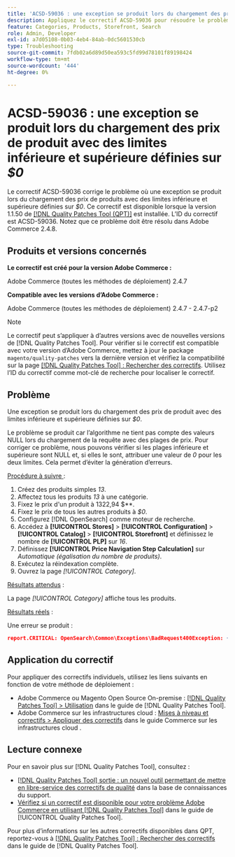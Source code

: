 ```yaml
---
title: 'ACSD-59036 : une exception se produit lors du chargement des prix de produit avec des limites inférieure et supérieure définies sur 0 $'
description: Appliquez le correctif ACSD-59036 pour résoudre le problème d’Adobe Commerce où une exception se produit lors du chargement des prix des produits avec des limites inférieure et supérieure définies sur *$0*.
feature: Categories, Products, Storefront, Search
role: Admin, Developer
exl-id: a7d05108-0b03-4eb4-84ab-0dc5601530cb
type: Troubleshooting
source-git-commit: 7fdb02a6d89d50ea593c5fd99d78101f89198424
workflow-type: tm+mt
source-wordcount: '444'
ht-degree: 0%

---
```


# ACSD-59036 : une exception se produit lors du chargement des prix de produit avec des limites inférieure et supérieure définies sur *$0*

Le correctif ACSD-59036 corrige le problème où une exception se produit lors du chargement des prix de produits avec des limites inférieure et supérieure définies sur *$0*. Ce correctif est disponible lorsque la version 1.1.50 de [[!DNL Quality Patches Tool (QPT)]](https://experienceleague.adobe.com/en/docs/commerce-operations/tools/quality-patches-tool/quality-patches-tool-to-self-serve-quality-patches) est installée. L’ID du correctif est ACSD-59036. Notez que ce problème doit être résolu dans Adobe Commerce 2.4.8.

## Produits et versions concernés

**Le correctif est créé pour la version Adobe Commerce :**

Adobe Commerce (toutes les méthodes de déploiement) 2.4.7

**Compatible avec les versions d’Adobe Commerce :**

Adobe Commerce (toutes les méthodes de déploiement) 2.4.7 - 2.4.7-p2

>[!NOTE]
>
>Le correctif peut s’appliquer à d’autres versions avec de nouvelles versions de [!DNL Quality Patches Tool]. Pour vérifier si le correctif est compatible avec votre version d’Adobe Commerce, mettez à jour le package `magento/quality-patches` vers la dernière version et vérifiez la compatibilité sur la page [[!DNL Quality Patches Tool] : Rechercher des correctifs](https://experienceleague.adobe.com/tools/commerce-quality-patches/index.html). Utilisez l’ID du correctif comme mot-clé de recherche pour localiser le correctif.

## Problème

Une exception se produit lors du chargement des prix de produit avec des limites inférieure et supérieure définies sur *$0*.

Le problème se produit car l’algorithme ne tient pas compte des valeurs NULL lors du chargement de la requête avec des plages de prix. Pour corriger ce problème, nous pouvons vérifier si les plages inférieure et supérieure sont NULL et, si elles le sont, attribuer une valeur de *0* pour les deux limites. Cela permet d’éviter la génération d’erreurs.

<u>Procédure à suivre </u> :

1. Créez des produits simples *13*.
1. Affectez tous les produits *13* à une catégorie.
1. Fixez le prix d&#39;un produit à 1322,94 $**.
1. Fixez le prix de tous les autres produits à *$0*.
1. Configurez [!DNL OpenSearch] comme moteur de recherche.
1. Accédez à **[!UICONTROL Stores]** > **[!UICONTROL Configuration]** > **[!UICONTROL Catalog]** > **[!UICONTROL Storefront]** et définissez le nombre de **[!UICONTROL PLP]** sur *16*.
1. Définissez **[!UICONTROL Price Navigation Step Calculation]** sur *Automatique (égalisation du nombre de produits)*.
1. Exécutez la réindexation complète.
1. Ouvrez la page *[!UICONTROL Category]*.

<u>Résultats attendus</u> :

La page *[!UICONTROL Category]* affiche tous les produits.

<u>Résultats réels</u> :

Une erreur se produit :

```JSON
report.CRITICAL: OpenSearch\Common\Exceptions\BadRequest400Exception: {"error":{"root_cause":[{"type":"x_content_parse_exception","reason":"[1:193] [bool] failed to parse field [must]"}],"type":"x_content_parse_exception","reason":"[1:193] [bool] failed to parse field [filter]","caused_by":{"type":"x_content_parse_exception","reason":"[1:193] [bool] failed to parse field [must]","caused_by":{"type":"illegal_argument_exception","reason":"field name is null or empty"}}},"status":400} in /vendor/opensearch-project/opensearch-php/src/OpenSearch/Connections/Connection.php:664
```

## Application du correctif

Pour appliquer des correctifs individuels, utilisez les liens suivants en fonction de votre méthode de déploiement :

* Adobe Commerce ou Magento Open Source On-premise : [[!DNL Quality Patches Tool] > Utilisation](/help/tools/quality-patches-tool/usage.md) dans le guide de [!DNL Quality Patches Tool].
* Adobe Commerce sur les infrastructures cloud : [Mises à niveau et correctifs > Appliquer des correctifs](https://experienceleague.adobe.com/docs/commerce-cloud-service/user-guide/develop/upgrade/apply-patches.html) dans le guide Commerce sur les infrastructures cloud .

## Lecture connexe

Pour en savoir plus sur [!DNL Quality Patches Tool], consultez :

* [[!DNL Quality Patches Tool] sortie : un nouvel outil permettant de mettre en libre-service des correctifs de qualité](https://experienceleague.adobe.com/en/docs/commerce-operations/tools/quality-patches-tool/quality-patches-tool-to-self-serve-quality-patches) dans la base de connaissances du support.
* [Vérifiez si un correctif est disponible pour votre problème Adobe Commerce en utilisant [!DNL Quality Patches Tool]](/help/tools/quality-patches-tool/patches-available-in-qpt/check-patch-for-magento-issue-with-magento-quality-patches.md) dans le guide de [!UICONTROL Quality Patches Tool].


Pour plus d’informations sur les autres correctifs disponibles dans QPT, reportez-vous à [[!DNL Quality Patches Tool] : Rechercher des correctifs](https://experienceleague.adobe.com/tools/commerce-quality-patches/index.html) dans le guide de [!DNL Quality Patches Tool].
